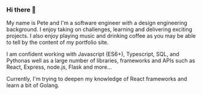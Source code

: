 ### Hi there 👋

My name is Pete and I'm a software engineer with a design engineering background. I enjoy taking on challenges, learning and delivering exciting projects. I also enjoy playing music and drinking coffee as you may be able to tell by the content of my portfolio site.

I am confident working with Javascript (ES6+), Typescript, SQL, and Pythonas well as a large number of libraries, frameworks and APIs such as React, Express, node.js, Flask and more...

Currently, I'm trying to deepen my knowledge of React frameworks and learn a bit of Golang.

